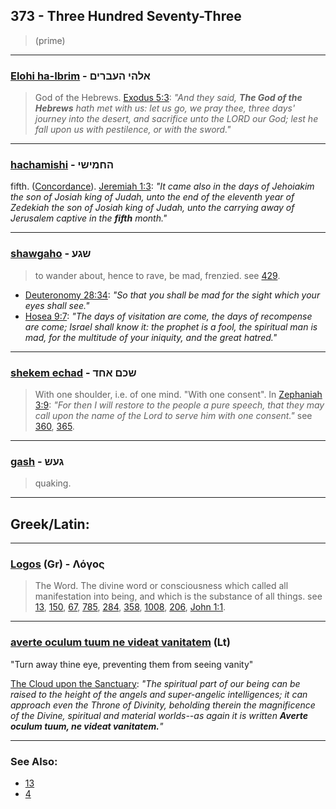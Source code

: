 ## 373 - Three Hundred Seventy-Three
> (prime)

---

### [Elohi ha-Ibrim](/keys/ALHI.HOBRIM) - אלהי העברים
> God of the Hebrews. [Exodus 5:3](https://biblehub.com/exodus/5-3.htm): *"And they said, **The God of the Hebrews** hath met with us: let us go, we pray thee, three days' journey into the desert, and sacrifice unto the LORD our God; lest he fall upon us with pestilence, or with the sword."*

---

### [hachamishi](/keys/HChMIShI) - החמישי
fifth. ([Concordance](https://biblehub.com/hebrew/hachamishi_2549.htm)). [Jeremiah 1:3](https://biblehub.com/jeremiah/1-3.htm): *"It came also in the days of Jehoiakim the son of Josiah king of Judah, unto the end of the eleventh year of Zedekiah the son of Josiah king of Judah, unto the carrying away of Jerusalem captive in the **fifth** month."*

---

### [shawgaho](/keys/ShGO) - שגע
> to wander about, hence to rave, be mad, frenzied. see [429](429).

- [Deuteronomy 28:34](http://biblehub.com/deuteronomy/28-34.htm): *"So that you shall be mad for the sight which your eyes shall see."*
- [Hosea 9:7](http://biblehub.com/hosea/9-7.htm): *"The days of visitation are come, the days of recompense are come; Israel shall know it: the prophet is a fool, the spiritual man is mad, for the multitude of your iniquity, and the great hatred."*

---

### [shekem echad](/keys/ShKM.AChD) - שכם אחד
> With one shoulder, i.e. of one mind. "With one consent". In [Zephaniah 3:9](http://biblehub.com//.htm): *"For then I will restore to the people a pure speech, that they may call upon the name of the Lord to serve him with one consent."* see [360](360), [365](365).

---

### [gash](/keys/GOSh) - געש
> quaking.

---

## Greek/Latin:

---

### [Logos](/greek?word=logos) (Gr) - Λόγος
> The Word. The divine word or consciousness which called all manifestation into being, and which is the substance of all things. see [13](13), [150](150), [67](67), [785](785), [284](284), [358](358), [1008](1008), [206](206), [John 1:1](http://biblehub.com/john/1-1.htm).

---

### [averte oculum tuum ne videat vanitatem](/latin?word=averte+oculum+tuum+ne+videat+vanitatem) (Lt)
"Turn away thine eye, preventing them from seeing vanity"

[The Cloud upon the Sanctuary](https://archive.org/details/clouduponsanctua00ecka/page/n45?access=1): *"The spiritual part of our being can be raised to the height of the angels and super-angelic intelligences; it can approach even the Throne of Divinity, beholding therein the magnificence of the Divine, spiritual and material worlds--as again it is written **Averte oculum tuum, ne videat vanitatem.**"*

---

### See Also:

- [13](13)
- [4](4)